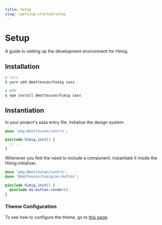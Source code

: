 ```yaml
---
title: Setup
slug: /getting-started/setup
---
```

# Setup
A guide to setting up the development environment for Himig.

## Installation
```sh
# Yarn
$ yarn add @matteusan/himig sass

# NPM
$ npm install @matteusan/himig sass
```

## Instantiation
In your project's sass entry file. Initialize the design system.

```scss
@use 'pkg:@matteusan/sentro';

@include himig.init() {
  // ...
}
```

Whenever you feel the need to include a component, instantiate it inside the Himig initializer.

```scss
@use 'pkg:@matteusan/sentro';
@use '@matteusan/himig/ms-button';

@include himig.init() {
  @include ms-button.render();
}
```

### Theme Configuration
To see how to configure the theme, go to [this page](../foundation/theme.md).